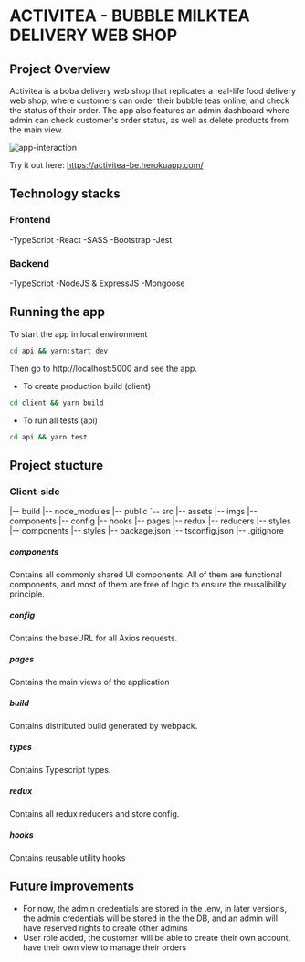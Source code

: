 # ACTIVITEA - BUBBLE MILKTEA DELIVERY WEB SHOP

## Project Overview

Activitea is a boba delivery web shop that replicates a real-life food delivery web shop, where customers can order their bubble teas online, and check the status of their order. The app also features an admin dashboard where admin can check customer's order status, as well as delete products from the main view. 

![app-interaction](screenshots/activitea-order.gif)

Try it out here: https://activitea-be.herokuapp.com/

## Technology stacks 

### Frontend
-TypeScript 
-React
-SASS
-Bootstrap
-Jest 

### Backend
-TypeScript
-NodeJS & ExpressJS
-Mongoose

## Running the app

To start the app in local environment 

```bash
cd api && yarn:start dev
```
Then go to http://localhost:5000 and see the app. 

- To create production build (client)
```bash
cd client && yarn build
```
- To run all tests (api)
```bash
cd api && yarn test
```

## Project stucture 

### Client-side

|-- build
|-- node_modules
|-- public
`-- src
    |-- assets
    |-- imgs
    |-- components
    |-- config
    |-- hooks
    |-- pages
    |-- redux
        |-- reducers
    |-- styles
        |-- components
    |-- styles
|-- package.json
|-- tsconfig.json
|-- .gitignore

##### components
Contains all commonly shared UI components. All of them are functional components, and most of them are free of logic to ensure the reusalibility principle.

##### config
Contains the baseURL for all Axios requests. 

##### pages
Contains the main views of the application

##### build
Contains distributed build generated by webpack.

##### types
Contains Typescript types.

##### redux
Contains all redux reducers and store config. 

##### hooks 
Contains reusable utility hooks 
 

## Future improvements 

- For now, the admin credentials are stored in the .env, in later versions, the admin credentials will be stored in the the DB, and an admin will have reserved rights to create other admins 
- User role added, the customer will be able to create their own account, have their own view to manage their orders 








